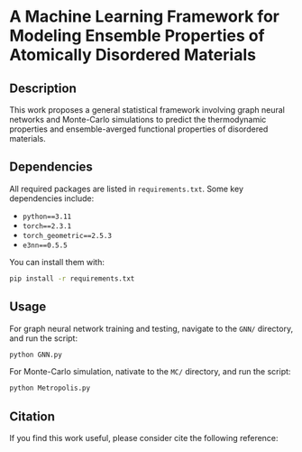 # A Machine Learning Framework for Modeling Ensemble Properties of Atomically Disordered Materials

## Description

This work proposes a general statistical framework involving graph neural networks and Monte-Carlo simulations to predict the thermodynamic properties and ensemble-averged functional properties of disordered materials.

## Dependencies

All required packages are listed in `requirements.txt`. Some key dependencies include:

- `python==3.11`
- `torch==2.3.1`
- `torch_geometric==2.5.3`
- `e3nn==0.5.5`

You can install them with:

```bash
pip install -r requirements.txt
```

## Usage

For graph neural network training and testing, navigate to the `GNN/` directory, and run the script:
```bash
python GNN.py
```

For Monte-Carlo simulation, nativate to the `MC/` directory, and run the script:
```bash
python Metropolis.py
```

## Citation

If you find this work useful, please consider cite the following reference:


